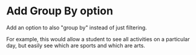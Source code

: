 # Add Group By option

Add an option to also "group by" instead of just filtering.

For example, this would allow a student to see all activities on a particular day, but easily see which are sports and which are arts.
